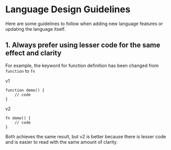 # Language Design Guidelines
Here are some guidelines to follow when adding new language features or updating the language itself.


## 1. Always prefer using lesser code for the same effect and **clarity**
For example, the keyword for function definition has been changed from `function` to `fn`

v1
```
function demo() {
    // code
}
```

v2
```
fn demo() {
    // code
}
```

Both achieves the same result, but v2 is better because there is lesser code and is easier to read with the same amount of clarity.
